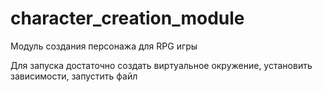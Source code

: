 # character_creation_module
Модуль создания персонажа для RPG игры

Для запуска достаточно создать виртуальное окружение, установить зависимости, запустить файл 

